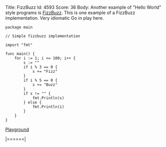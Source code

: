 Title: FizzBuzz
Id: 4593
Score: 36
Body:
Another example of "Hello World" style programs is [FizzBuzz][1]. This is one example of a FizzBuzz implementation. Very idiomatic Go in play here.

    package main

    // Simple fizzbuzz implementation

    import "fmt"
    
    func main() {
        for i := 1; i <= 100; i++ {
            s := ""       
            if i % 3 == 0 {
                s += "Fizz"
            }
            if i % 5 == 0 {
                s += "Buzz"
            }
            if s != "" {
                fmt.Println(s) 
            } else {
                fmt.Println(i) 
            }
        }
    }

[Playground](https://play.golang.org/p/ckp5s9Fepm)

  [1]: https://blog.codinghorror.com/why-cant-programmers-program/
|======|

